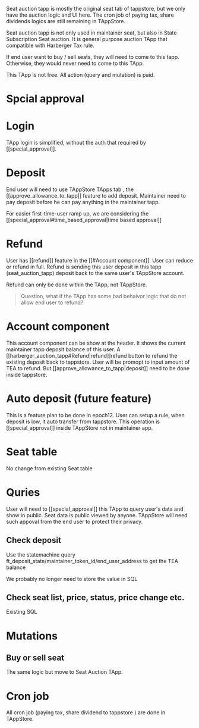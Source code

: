 Seat auction tapp is mostly the original seat tab of tappstore, but we only have the auction logic and UI here. The cron job of paying tax, share dividends logics are still remaining in TAppStore.

Seat auction tapp is not only used in maintainer seat, but also in State Subscription Seat auction. It is general purpose auction TApp that compatible with Harberger Tax rule.

If end user want to buy / sell seats, they will need to come to this tapp. Otherwise, they would never need to come to this TApp.

This TApp is not free. All action (query and mutation) is paid.

# Spcial approval

# Login
TApp login is simplified, without the auth that required by [[special_approval]].

# Deposit
End user will need to use TAppStore TApps tab , the  [[approve_allowance_to_tapp]]  feature to add deposit. Maintainer need to pay deposit before he can pay anything in the maintainer tapp. 

For easier first-time-user ramp up, we are considering the [[special_approval#time_based_approval|time based approval]]

# Refund
User has [[refund]] feature in the [[#Account component]]. User can reduce or refund in full. Refund is sending this user deposit in this tapp (seat_auction_tapp) deposit back to the same user's TAppStore account.

Refund can only be done within the TApp, not TAppStore. 

> Question, what if the TApp has some bad behaivor logic that do not allow end user to refund?


# Account component
This account component can be show at the header.
It shows the current maintainer tapp deposit balance of this user.
A [[harberger_auction_tapp#Refund|refund]]refund button to refund the existing deposit back to tappstore. User will be promopt to input amount of TEA to refund. But [[approve_allowance_to_tapp|deposit]] need to be done inside tappstore.

# Auto deposit (future feature)
This is a feature plan to be done in epoch12. User can setup a rule, when deposit is low, it auto transfer from tappstore. This operation is [[special_approval]] inside TAppStore not in maintainer app.

# Seat table
No change from existing Seat table

# Quries

User will need to [[special_approval]] this TApp to query user's data and show in public. Seat data is public viewed by anyone. TAppStore will need such appoval from the end user to protect their privacy. 

## Check deposit
Use the statemachine query ft_deposit_state/maintainer_token_id/end_user_address to get the TEA balance

We probably no longer need to store the value in SQL

## Check seat list, price, status, price change etc.
Existing SQL 

# Mutations
## Buy or sell seat
The same logic but move to Seat Auction TApp.

# Cron job

All cron job (paying tax, share dividend to tappstore ) are done in TAppStore.
